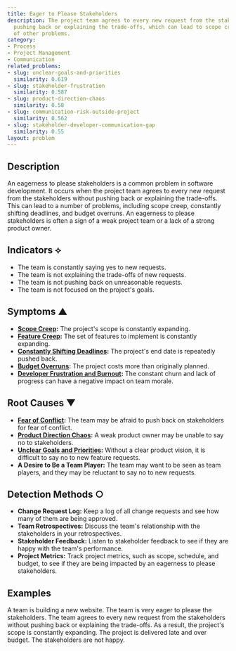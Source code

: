 ```yaml
---
title: Eager to Please Stakeholders
description: The project team agrees to every new request from the stakeholders without
  pushing back or explaining the trade-offs, which can lead to scope creep and a number
  of other problems.
category:
- Process
- Project Management
- Communication
related_problems:
- slug: unclear-goals-and-priorities
  similarity: 0.619
- slug: stakeholder-frustration
  similarity: 0.587
- slug: product-direction-chaos
  similarity: 0.58
- slug: communication-risk-outside-project
  similarity: 0.562
- slug: stakeholder-developer-communication-gap
  similarity: 0.55
layout: problem
---
```


## Description
An eagerness to please stakeholders is a common problem in software development. It occurs when the project team agrees to every new request from the stakeholders without pushing back or explaining the trade-offs. This can lead to a number of problems, including scope creep, constantly shifting deadlines, and budget overruns. An eagerness to please stakeholders is often a sign of a weak project team or a lack of a strong product owner.

## Indicators ⟡
- The team is constantly saying yes to new requests.
- The team is not explaining the trade-offs of new requests.
- The team is not pushing back on unreasonable requests.
- The team is not focused on the project's goals.

## Symptoms ▲
- **[Scope Creep](scope-creep.md):** The project's scope is constantly expanding.
- **[Feature Creep](feature-creep.md):** The set of features to implement is constantly expanding.
- **[Constantly Shifting Deadlines](constantly-shifting-deadlines.md):** The project's end date is repeatedly pushed back.
- **[Budget Overruns](budget-overruns.md):** The project costs more than originally planned.
- **[Developer Frustration and Burnout](developer-frustration-and-burnout.md):** The constant churn and lack of progress can have a negative impact on team morale.

## Root Causes ▼
- **[Fear of Conflict](fear-of-conflict.md):** The team may be afraid to push back on stakeholders for fear of conflict.
- **[Product Direction Chaos](product-direction-chaos.md):** A weak product owner may be unable to say no to stakeholders.
- **[Unclear Goals and Priorities](unclear-goals-and-priorities.md):** Without a clear product vision, it is difficult to say no to new feature requests.
- **A Desire to Be a Team Player:** The team may want to be seen as team players, and they may be reluctant to say no to new requests.

## Detection Methods ○
- **Change Request Log:** Keep a log of all change requests and see how many of them are being approved.
- **Team Retrospectives:** Discuss the team's relationship with the stakeholders in your retrospectives.
- **Stakeholder Feedback:** Listen to stakeholder feedback to see if they are happy with the team's performance.
- **Project Metrics:** Track project metrics, such as scope, schedule, and budget, to see if they are being impacted by an eagerness to please stakeholders.

## Examples
A team is building a new website. The team is very eager to please the stakeholders. The team agrees to every new request from the stakeholders without pushing back or explaining the trade-offs. As a result, the project's scope is constantly expanding. The project is delivered late and over budget. The stakeholders are not happy.
